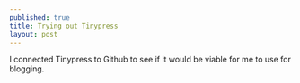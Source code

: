 ```yaml
---
published: true
title: Trying out Tinypress
layout: post
---
```

I connected Tinypress to Github to see if it would be viable for me to use for blogging.